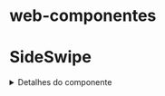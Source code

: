 # web-componentes
# SideSwipe
<details>
  <summary>Detalhes do componente</summary>
  
  "SideSwipe é um componente de carrossel minimalista projetado para proporcionar uma experiência de rolagem suave e intuitiva em uma direção lateral. Com sua interface simplificada e foco na elegância do movimento, o SideSwipe permite aos usuários explorar conteúdo de forma fluida e sem esforço, deslizando horizontalmente por uma série de itens de forma visualmente atraente e eficiente."

  ### termos tecnicos do  componente 
 Biblioteca usada splide js.
</details>
